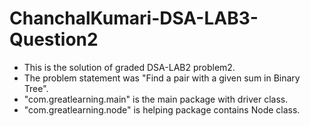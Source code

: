 # ChanchalKumari-DSA-LAB3-Question2
* This is the solution of graded DSA-LAB2 problem2. 
* The problem statement was "Find a pair with a given sum in Binary Tree".
* "com.greatlearning.main" is the main package with driver class.
* "com.greatlearning.node" is helping package contains Node class.
